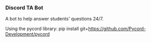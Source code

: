 ### Discord TA Bot

A bot to help answer students' questions 24/7. 

Using the pycord library: pip install git+https://github.com/Pycord-Development/pycord

